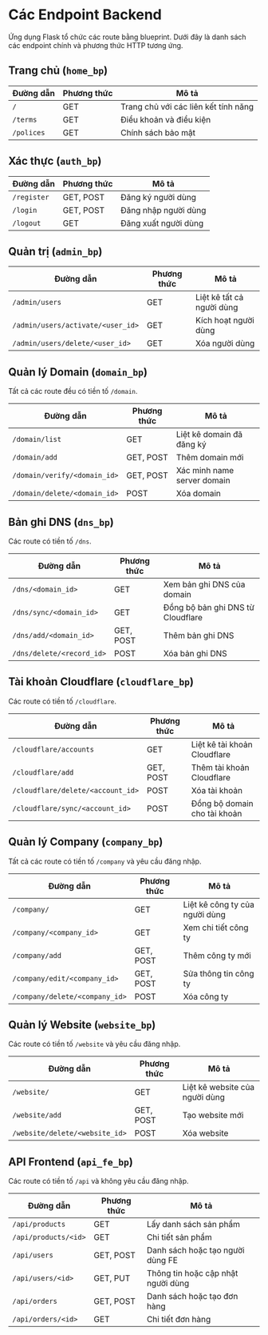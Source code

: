 # Các Endpoint Backend

Ứng dụng Flask tổ chức các route bằng blueprint. Dưới đây là danh sách các endpoint chính và phương thức HTTP tương ứng.

## Trang chủ (`home_bp`)
| Đường dẫn | Phương thức | Mô tả |
| --- | --- | --- |
| `/` | GET | Trang chủ với các liên kết tính năng |
| `/terms` | GET | Điều khoản và điều kiện |
| `/polices` | GET | Chính sách bảo mật |

## Xác thực (`auth_bp`)
| Đường dẫn | Phương thức | Mô tả |
| --- | --- | --- |
| `/register` | GET, POST | Đăng ký người dùng |
| `/login` | GET, POST | Đăng nhập người dùng |
| `/logout` | GET | Đăng xuất người dùng |

## Quản trị (`admin_bp`)
| Đường dẫn | Phương thức | Mô tả |
| --- | --- | --- |
| `/admin/users` | GET | Liệt kê tất cả người dùng |
| `/admin/users/activate/<user_id>` | GET | Kích hoạt người dùng |
| `/admin/users/delete/<user_id>` | GET | Xóa người dùng |

## Quản lý Domain (`domain_bp`)
Tất cả các route đều có tiền tố `/domain`.

| Đường dẫn | Phương thức | Mô tả |
| --- | --- | --- |
| `/domain/list` | GET | Liệt kê domain đã đăng ký |
| `/domain/add` | GET, POST | Thêm domain mới |
| `/domain/verify/<domain_id>` | GET, POST | Xác minh name server domain |
| `/domain/delete/<domain_id>` | POST | Xóa domain |

## Bản ghi DNS (`dns_bp`)
Các route có tiền tố `/dns`.

| Đường dẫn | Phương thức | Mô tả |
| --- | --- | --- |
| `/dns/<domain_id>` | GET | Xem bản ghi DNS của domain |
| `/dns/sync/<domain_id>` | GET | Đồng bộ bản ghi DNS từ Cloudflare |
| `/dns/add/<domain_id>` | GET, POST | Thêm bản ghi DNS |
| `/dns/delete/<record_id>` | POST | Xóa bản ghi DNS |

## Tài khoản Cloudflare (`cloudflare_bp`)
Các route có tiền tố `/cloudflare`.

| Đường dẫn | Phương thức | Mô tả |
| --- | --- | --- |
| `/cloudflare/accounts` | GET | Liệt kê tài khoản Cloudflare |
| `/cloudflare/add` | GET, POST | Thêm tài khoản Cloudflare |
| `/cloudflare/delete/<account_id>` | POST | Xóa tài khoản |
| `/cloudflare/sync/<account_id>` | POST | Đồng bộ domain cho tài khoản |

## Quản lý Company (`company_bp`)
Tất cả các route có tiền tố `/company` và yêu cầu đăng nhập.

| Đường dẫn | Phương thức | Mô tả |
| --- | --- | --- |
| `/company/` | GET | Liệt kê công ty của người dùng |
| `/company/<company_id>` | GET | Xem chi tiết công ty |
| `/company/add` | GET, POST | Thêm công ty mới |
| `/company/edit/<company_id>` | GET, POST | Sửa thông tin công ty |
| `/company/delete/<company_id>` | POST | Xóa công ty |

## Quản lý Website (`website_bp`)
Các route có tiền tố `/website` và yêu cầu đăng nhập.

| Đường dẫn | Phương thức | Mô tả |
| --- | --- | --- |
| `/website/` | GET | Liệt kê website của người dùng |
| `/website/add` | GET, POST | Tạo website mới |
| `/website/delete/<website_id>` | POST | Xóa website |

## API Frontend (`api_fe_bp`)
Các route có tiền tố `/api` và không yêu cầu đăng nhập.

| Đường dẫn | Phương thức | Mô tả |
| --- | --- | --- |
| `/api/products` | GET | Lấy danh sách sản phẩm |
| `/api/products/<id>` | GET | Chi tiết sản phẩm |
| `/api/users` | GET, POST | Danh sách hoặc tạo người dùng FE |
| `/api/users/<id>` | GET, PUT | Thông tin hoặc cập nhật người dùng |
| `/api/orders` | GET, POST | Danh sách hoặc tạo đơn hàng |
| `/api/orders/<id>` | GET | Chi tiết đơn hàng |

